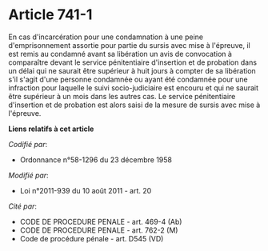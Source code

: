 # Article 741-1

En cas d'incarcération pour une condamnation à une peine d'emprisonnement assortie pour partie du sursis avec mise à
l'épreuve, il est remis au condamné avant sa libération un avis de convocation à comparaître devant le service pénitentiaire
d'insertion et de probation dans un délai qui ne saurait être supérieur à huit jours à compter de sa libération s'il s'agit
d'une personne condamnée ou ayant été condamnée pour une infraction pour laquelle le suivi socio-judiciaire est encouru et
qui ne saurait être supérieur à un mois dans les autres cas. Le service pénitentiaire d'insertion et de probation est alors
saisi de la mesure de sursis avec mise à l'épreuve.

**Liens relatifs à cet article**

_Codifié par_:

  - Ordonnance n°58-1296 du 23 décembre 1958

_Modifié par_:

  - Loi n°2011-939 du 10 août 2011 - art. 20

_Cité par_:

  - CODE DE PROCEDURE PENALE - art. 469-4 (Ab)
  - CODE DE PROCEDURE PENALE - art. 762-2 (M)
  - Code de procédure pénale - art. D545 (VD)
